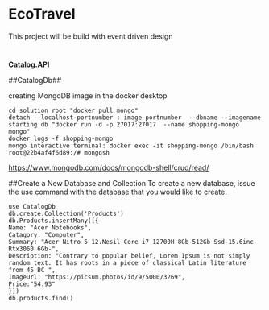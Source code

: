 # EcoTravel
This project will be build with event driven design

# 
**Catalog.API**

##CatalogDb##

creating MongoDB image in the docker desktop 
```
cd solution root "docker pull mongo"
detach --localhost-portnumber : image-portnumber  --dbname --imagename
starting db "docker run -d -p 27017:27017  --name shopping-mongo mongo"
docker logs -f shopping-mongo
mongo interactive terminal: docker exec -it shopping-mongo /bin/bash
root@22b4af4f6d89:/# mongosh
```
https://www.mongodb.com/docs/mongodb-shell/crud/read/

##Create a New Database and Collection
To create a new database, issue the use <db> command with the database that you would like to create.
```
use CatalogDb
db.create.Collection('Products')
db.Products.insertMany([{
Name: "Acer Notebooks",
Catagory: "Computer",
Summary: "Acer Nitro 5 12.Nesil Core i7 12700H-8Gb-512Gb Ssd-15.6inc-Rtx3060 6Gb-",
Description: "Contrary to popular belief, Lorem Ipsum is not simply random text. It has roots in a piece of classical Latin literature from 45 BC ",
ImageUrl: "https://picsum.photos/id/9/5000/3269",
Price:"54.93"
}])
db.products.find()
```

